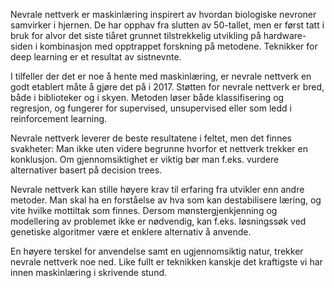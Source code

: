 Nevrale nettverk er maskinlæring inspirert av hvordan biologiske nevroner samvirker i hjernen. De har opphav fra slutten av 50-tallet, men er først tatt i bruk for alvor det siste tiåret grunnet tilstrekkelig utvikling på hardware-siden i kombinasjon med opptrappet forskning på metodene. Teknikker for deep learning er et resultat av sistnevnte.

I tilfeller der det er noe å hente med maskinlæring, er nevrale nettverk en godt etablert måte å gjøre det på i 2017. Støtten for nevrale nettverk er bred, både i biblioteker og i skyen. Metoden løser både klassifisering og regresjon, og fungerer for supervised, unsupervised eller som ledd i reinforcement learning.

Nevrale nettverk leverer de beste resultatene i feltet, men det finnes svakheter: Man ikke uten videre begrunne hvorfor et nettverk trekker en konklusjon. Om gjennomsiktighet er viktig bør man f.eks. vurdere alternativer basert på decision trees.

Nevrale nettverk kan stille høyere krav til erfaring fra utvikler enn andre metoder. Man skal ha en forståelse av hva som kan destabilisere læring, og vite hvilke mottiltak som finnes. Dersom mønstergjenkjenning og modellering av problemet ikke er nødvendig, kan f.eks. løsningssøk ved genetiske algoritmer være et enklere alternativ å anvende.

En høyere terskel for anvendelse samt en ugjennomsiktig natur, trekker nevrale nettverk noe ned. Like fullt er teknikken kanskje det kraftigste vi har innen maskinlæring i skrivende stund.